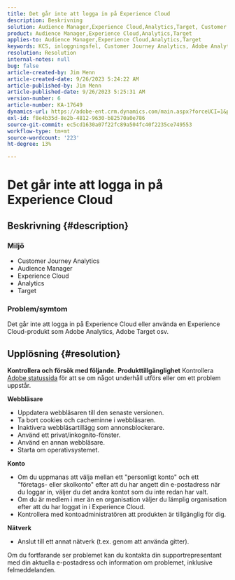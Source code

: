 ```yaml
---
title: Det går inte att logga in på Experience Cloud
description: Beskrivning
solution: Audience Manager,Experience Cloud,Analytics,Target, Customer Journey Analytics
product: Audience Manager,Experience Cloud,Analytics,Target
applies-to: Audience Manager,Experience Cloud,Analytics,Target
keywords: KCS, inloggningsfel, Customer Journey Analytics, Adobe Analytics, Experience Cloud
resolution: Resolution
internal-notes: null
bug: false
article-created-by: Jim Menn
article-created-date: 9/26/2023 5:24:22 AM
article-published-by: Jim Menn
article-published-date: 9/26/2023 5:25:31 AM
version-number: 6
article-number: KA-17649
dynamics-url: https://adobe-ent.crm.dynamics.com/main.aspx?forceUCI=1&pagetype=entityrecord&etn=knowledgearticle&id=634b7ff2-2c5c-ee11-be6f-6045bd006268
exl-id: f8e4b35d-8e2b-4812-9630-b82570a0e786
source-git-commit: ec5cd1630a07f22fc89a504fc40f2235ce749553
workflow-type: tm+mt
source-wordcount: '223'
ht-degree: 13%

---
```


# Det går inte att logga in på Experience Cloud

## Beskrivning {#description}


### <b>Miljö</b>

- Customer Journey Analytics
- Audience Manager
- Experience Cloud
- Analytics 
- Target


### <b>Problem/symtom</b>

Det går inte att logga in på Experience Cloud eller använda en Experience Cloud-produkt som Adobe Analytics, Adobe Target osv.


## Upplösning {#resolution}

<b>Kontrollera och försök med följande.</b>
<b>Produkttillgänglighet</b>
Kontrollera [Adobe statussida](https://status.adobe.com) för att se om något underhåll utförs eller om ett problem uppstår.

<b>Webbläsare</b>

- Uppdatera webbläsaren till den senaste versionen.
- Ta bort cookies och cacheminne i webbläsaren.
- Inaktivera webbläsartillägg som annonsblockerare.
- Använd ett privat/inkognito-fönster.
- Använd en annan webbläsare.
- Starta om operativsystemet.


<b>Konto</b>

- Om du uppmanas att välja mellan ett &quot;personligt konto&quot; och ett &quot;företags- eller skolkonto&quot; efter att du har angett din e-postadress när du loggar in, väljer du det andra kontot som du inte redan har valt.
- Om du är medlem i mer än en organisation väljer du lämplig organisation efter att du har loggat in i Experience Cloud.
- Kontrollera med kontoadministratören att produkten är tillgänglig för dig.


<b>Nätverk</b>

- Anslut till ett annat nätverk (t.ex. genom att använda gitter).


Om du fortfarande ser problemet kan du kontakta din supportrepresentant med din aktuella e-postadress och information om problemet, inklusive felmeddelanden.
